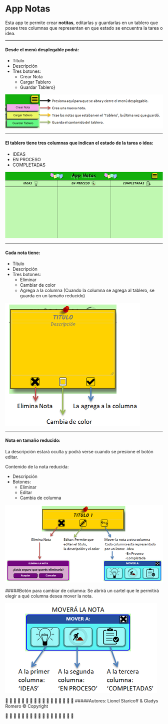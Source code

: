 # App Notas

Esta app te permite crear **notitas**, editarlas y guardarlas en un tablero que posee tres columnas que representan en que estado se encuentra la tarea o idea.

------------


#### Desde el menú desplegable podrá:
- Título
- Descripción
- Tres botones:
	- Crear Nota
	- Cargar Tablero
	- Guardar Tablero}

[![Menú Desplegable](https://github.com/Gladys077/Notas/blob/dev/imagesReadme/Menu.png "Menú Desplegable")](https://github.com/Gladys077/Notas/blob/dev/imagesReadme/Menu.png "Menú Desplegable")

------------
####  El tablero tiene tres columnas que indican el estado de la tarea o idea:
- IDEAS
- EN PROCESO
- COMPLETADAS

[![Tablero](https://github.com/Gladys077/Notas/blob/dev/imagesReadme/PantallaApp.png "Tablero")](https://github.com/Gladys077/Notas/blob/dev/imagesReadme/PantallaApp.png "Tablero"
)

------------

#### Cada nota tiene:
- Título
- Descripción
- Tres botones:
	- Eliminar
	- Cambiar de color
	- Agrega a la columna
	(Cuando la columna se agrega al tablero, se guarda en un tamaño reducido)

[![Nota](https://github.com/Gladys077/Notas/blob/dev/imagesReadme/Nota.png "Nota")](https://github.com/Gladys077/Notas/blob/dev/imagesReadme/Nota.png "Nota")

------------

#### Nota en tamaño reducido: 
La descripción estará oculta y podrá verse cuando se presione el botón editar.

Contenido de la nota reducida:
- Descripción
- Botones:
	- Eliminar
	- Editar
	- Cambia de columna

[![Nota reducida](https://github.com/Gladys077/Notas/blob/dev/imagesReadme/notaReducida.png "Nota reducida")](https://github.com/Gladys077/Notas/blob/dev/imagesReadme/notaReducida.png "Nota reducida")

#####Botón para cambiar de columna:
Se abrirá un cartel que le permitirá elegir a qué columna desea mover la nota.

[![cartel para cambiar de columna](https://github.com/Gladys077/Notas/blob/dev/imagesReadme/Prompt-Mover.png)](https://github.com/Gladys077/Notas/blob/dev/imagesReadme/Prompt-Mover.png)


🔷 🔸 🔸 🔸 🔸 🔸 🔸 🔸 🔸 🔸 🔸 🔸 🔸 🔸 🔸 🔸 🔷
#####Autores: Lionel Staricoff & Gladys Romero
&copy; Copyright

🔷 🔸 🔸 🔸 🔸 🔸 🔸 🔸 🔸 🔸 🔸 🔸 🔸 🔸 🔸 🔸 🔷


